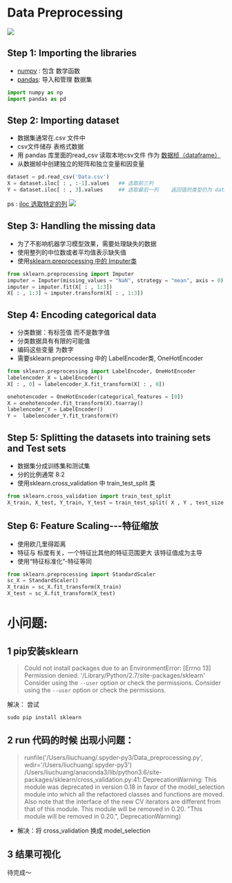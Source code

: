# Data Preprocessing
![](https://github.com/LiuChuang0059/100days-ML-code/blob/master/Day1_Data_preprocessing/Day%201.jpg)


## Step 1: Importing the libraries
* [numpy]() :  包含 数学函数
* [pandas]():  导入和管理 数据集

```python
import numpy as np
import pandas as pd
```

## Step 2: Importing dataset

* 数据集通常在.csv 文件中
* csv文件储存 表格式数据
* 用 pandas 库里面的read_csv 读取本地csv文件 作为 [数据桢（dataframe）](http://wiki.jikexueyuan.com/project/start-learning-python/311.html)
* 从数据帧中创建独立的矩阵和独立变量和因变量

```python
dataset = pd.read_csv('Data.csv')
X = dataset.iloc[ : , :-1].values   ## 选取前三列
Y = dataset.iloc[ : , 3].values     ## 选取最后一列    返回值的类型仍为 dataframe
```
ps : [iloc 选取特定的列](https://blog.csdn.net/chenKFKevin/article/details/62049060)
![](https://github.com/LiuChuang0059/100days-ML-code/blob/master/Day1_Data_preprocessing/%E6%95%B0%E6%8D%AE.png)


## Step 3: Handling the missing data
* 为了不影响机器学习模型效果，需要处理缺失的数据
* 使用整列的中位数或者平均值表示缺失值
* 使用[sklearn.preprocessing 中的 Imputer类](http://scikit-learn.org/stable/modules/generated/sklearn.preprocessing.Imputer.html)

```python
from sklearn.preprocessing import Imputer
imputer = Imputer(missing_values = "NaN", strategy = "mean", axis = 0)
imputer = imputer.fit(X[ : , 1:3])
X[ : , 1:3] = imputer.transform(X[ : , 1:3])
```

## Step 4: Encoding categorical data
* 分类数据：有标签值 而不是数字值
* 分类数据具有有限的可能值
* 编码这些变量 为数字
* 需要sklearn.preprocessing 中的 LabelEncoder类, OneHotEncoder

```python
from sklearn.preprocessing import LabelEncoder, OneHotEncoder
labelencoder_X = LabelEncoder()
X[ : , 0] = labelencoder_X.fit_transform(X[ : , 0])

onehotencoder = OneHotEncoder(categorical_features = [0])
X = onehotencoder.fit_transform(X).toarray()
labelencoder_Y = LabelEncoder()
Y =  labelencoder_Y.fit_transform(Y)
```

## Step 5: Splitting the datasets into training sets and Test sets

* 数据集分成训练集和测试集
* 分的比例通常 8:2
* 使用sklearn.cross_validation 中 train_test_split 类

```python
from sklearn.cross_validation import train_test_split
X_train, X_test, Y_train, Y_test = train_test_split( X , Y , test_size = 0.2, random_state = 0)
```
## Step 6: Feature Scaling---特征缩放
* 使用欧几里得距离
* 特征与 标度有关，一个特征比其他的特征范围更大 该特征值成为主导
* 使用“特征标准化”-特征等同

```python
from sklearn.preprocessing import StandardScaler
sc_X = StandardScaler()
X_train = sc_X.fit_transform(X_train)
X_test = sc_X.fit_transform(X_test)

```


# 小问题:
## 1 pip安装sklearn
> Could not install packages due to an EnvironmentError: [Errno 13] Permission denied: '/Library/Python/2.7/site-packages/sklearn' Consider using the `--user` option or check the permissions.
Consider using the `--user` option or check the permissions.

解决： 尝试
```
sudo pip install sklearn
```

## 2 run 代码的时候 出现小问题：

> runfile('/Users/liuchuang/.spyder-py3/Data_preprocessing.py', wdir='/Users/liuchuang/.spyder-py3')
/Users/liuchuang/anaconda3/lib/python3.6/site-packages/sklearn/cross_validation.py:41: DeprecationWarning: This module was deprecated in version 0.18 in favor of the model_selection module into which all the refactored classes and functions are moved. Also note that the interface of the new CV iterators are different from that of this module. This module will be removed in 0.20.
  "This module will be removed in 0.20.", DeprecationWarning)
  
* 解决：将 cross_validation  换成 model_selection

## 3 结果可视化
待完成～












